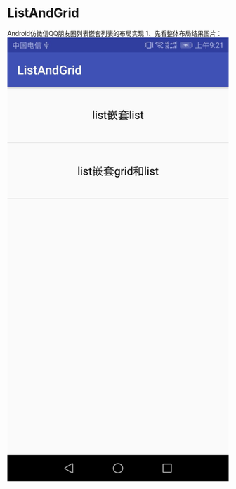 # ListAndGrid
Android仿微信QQ朋友圈列表嵌套列表的布局实现
1、先看整体布局结果图片：
![主界面](https://github.com/wwy2178/ListAndGrid/blob/master/app/src/main/res/mipmap-hdpi/1.jpg)
